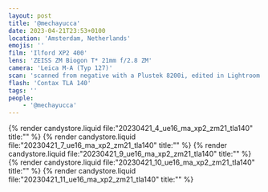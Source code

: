 ```yaml
---
layout: post
title: '@mechayucca'
date: 2023-04-21T23:53+0100
location: 'Amsterdam, Netherlands'
emojis: ''
film: 'Ilford XP2 400'
lens: 'ZEISS ZM Biogon T* 21mm f/2.8 ZM'
camera: 'Leica M-A (Typ 127)'
scan: 'scanned from negative with a Plustek 8200i, edited in Lightroom'
flash: 'Contax TLA 140'
tags: ''
people: 
    - '@mechayucca'
---
```


{% render candystore.liquid file:"20230421_4_ue16_ma_xp2_zm21_tla140" title:"" %}
{% render candystore.liquid file:"20230421_7_ue16_ma_xp2_zm21_tla140" title:"" %}
{% render candystore.liquid file:"20230421_9_ue16_ma_xp2_zm21_tla140" title:"" %}
{% render candystore.liquid file:"20230421_10_ue16_ma_xp2_zm21_tla140" title:"" %}
{% render candystore.liquid file:"20230421_11_ue16_ma_xp2_zm21_tla140" title:"" %}